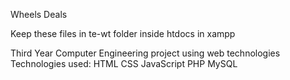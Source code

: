Wheels Deals

Keep these files in te-wt folder inside htdocs in xampp

Third Year Computer Engineering project using web technologies 
Technologies used:
HTML
CSS
JavaScript
PHP
MySQL

